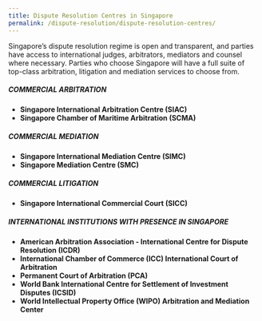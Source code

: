 ```yaml
---
title: Dispute Resolution Centres in Singapore
permalink: /dispute-resolution/dispute-resolution-centres/
---
```


Singapore’s dispute resolution regime is open and transparent, and parties have access to international judges, arbitrators, mediators and counsel where necessary. Parties who choose Singapore will have a full suite of top-class arbitration, litigation and mediation services to choose from.

##### COMMERCIAL ARBITRATION 

- **Singapore International Arbitration Centre (SIAC)**
- **Singapore Chamber of Maritime Arbitration (SCMA)**

##### COMMERCIAL MEDIATION 

- **Singapore International Mediation Centre (SIMC)**
- **Singapore Mediation Centre (SMC)**

##### COMMERCIAL LITIGATION 

- **Singapore International Commercial Court (SICC)** 

##### INTERNATIONAL INSTITUTIONS WITH PRESENCE IN SINGAPORE

- **American Arbitration Association - International Centre for Dispute Resolution (ICDR)**
- **International Chamber of Commerce (ICC) International Court of Arbitration**
- **Permanent Court of Arbitration (PCA)**
- **World Bank International Centre for Settlement of Investment Disputes (ICSID)**
- **World Intellectual Property Office (WIPO) Arbitration and Mediation Center**



